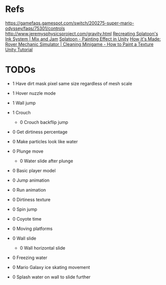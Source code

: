 ﻿# Refs
https://gamefaqs.gamespot.com/switch/200275-super-mario-odyssey/faqs/75301/controls
http://www.jeremysphysicsproject.com/gravity.html
[Recreating Splatoon's Ink System | Mix and Jam](https://www.youtube.com/watch?v=FR618z5xEiM)
[Splatoon - Painting Effect in Unity](https://www.youtube.com/watch?v=YUWfHX_ZNCw)
[How it's Made: Rover Mechanic Simulator | Cleaning Minigame - How to Paint a Texture Unity Tutorial](https://www.youtube.com/watch?v=Xss4__kgYiY)
# TODOs
- 1 Have dirt mask pixel same size regardless of mesh scale
- 1 Hover nuzzle mode
- 1 Wall jump
- 1 Crouch
	- 0 Crouch backflip jump
- 0 Get dirtiness percentage
- 0 Make particles look like water
- 0 Plunge move
	- 0 Water slide after plunge
- 0 Basic player model
- 0 Jump animation
- 0 Run animation
- 0 Dirtiness texture
- 0 Spin jump
- 0 Coyote time
- 0 Moving platforms

- 0 Wall slide
  - 0 Wall horizontal slide
- 0 Freezing water
- 0 Mario Galaxy ice skating movement
- 0 Splash water on wall to slide further